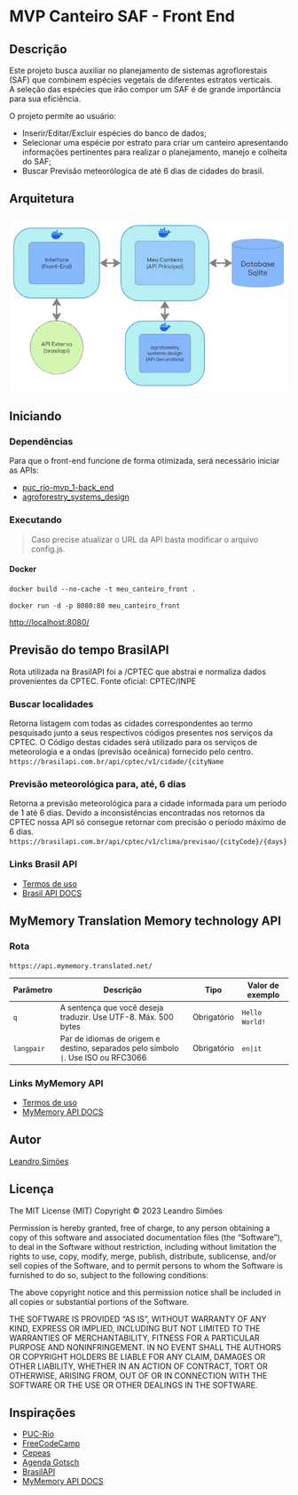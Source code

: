 # MVP Canteiro SAF - Front End

## Descrição

Este projeto busca auxiliar no planejamento de sistemas agroflorestais (SAF) que combinem espécies vegetais de diferentes estratos verticais.  
A seleção das espécies que irão compor um SAF é de grande importância para sua eficiência.

O projeto permite ao usuário:

- Inserir/Editar/Excluir espécies do banco de dados;
- Selecionar uma espécie por estrato para criar um canteiro apresentando informações pertinentes para realizar o planejamento, manejo e colheita do SAF;
- Buscar Previsão meteorólogica de até 6 dias de cidades do brasil.

## Arquitetura

![Arquitetura Meu Canteiro SAF](./resources/images/Meu_canteiro_Flowchart.png)

## Iniciando

### Dependências

Para que o front-end funcione de forma otimizada, será necessário iniciar as APIs:

- [puc_rio-mvp_1-back_end](https://github.com/Leandr0SmS/puc_rio-mvp_1-back_end)
- [agroforestry_systems_design](https://github.com/Leandr0SmS/agroforestry_systems_design)

### Executando

> Caso precise atualizar o URL da API basta modificar o arquivo config.js.

#### Docker

```Docker CLI
docker build --no-cache -t meu_canteiro_front .
```

```Docker CLI
docker run -d -p 8080:80 meu_canteiro_front
```

[http://localhost:8080/](http://localhost:8080/)

## Previsão do tempo BrasilAPI

Rota utilizada na BrasilAPI foi a /CPTEC que abstrai e normaliza dados provenientes da CPTEC. Fonte oficial: CPTEC/INPE

### Buscar localidades

Retorna listagem com todas as cidades correspondentes ao termo pesquisado junto a seus respectivos códigos presentes nos serviços da CPTEC. O Código destas cidades será utilizado para os serviços de meteorologia e a ondas (previsão oceânica) fornecido pelo centro.
`https://brasilapi.com.br/api/cptec/v1/cidade/{cityName`

### Previsão meteorológica para, até, 6 dias

Retorna a previsão meteorológica para a cidade informada para um período de 1 até 6 dias. Devido a inconsistências encontradas nos retornos da CPTEC nossa API só consegue retornar com precisão o período máximo de 6 dias.
`https://brasilapi.com.br/api/cptec/v1/clima/previsao/{cityCode}/{days}`

### Links Brasil API

- [Termos de uso](https://brasilapi.com.br/#termos-de-uso)
- [Brasil API DOCS](https://brasilapi.com.br/docs)

## MyMemory Translation Memory technology API

### Rota

`https://api.mymemory.translated.net/`

| Parâmetro   | Descrição                                                                           | Tipo       | Valor de exemplo |
|-------------|-------------------------------------------------------------------------------------|------------|------------------|
| `q`         | A sentença que você deseja traduzir. Use UTF-8. Máx. 500 bytes                      | Obrigatório| `Hello World!`   |
| `langpair`  | Par de idiomas de origem e destino, separados pelo símbolo `\|`. Use ISO ou RFC3066 | Obrigatório| `en\|it`         |

### Links MyMemory API

- [Termos de uso](https://mymemory.translated.net/terms-and-conditions)
- [MyMemory API DOCS](https://mymemory.translated.net/doc/)

## Autor

[Leandro Simões](https://github.com/Leandr0SmS)

## Licença

The MIT License (MIT)
Copyright © 2023 Leandro Simões

Permission is hereby granted, free of charge, to any person obtaining a copy of this software and associated documentation files (the “Software”), to deal in the Software without restriction, including without limitation the rights to use, copy, modify, merge, publish, distribute, sublicense, and/or sell copies of the Software, and to permit persons to whom the Software is furnished to do so, subject to the following conditions:

The above copyright notice and this permission notice shall be included in all copies or substantial portions of the Software.

THE SOFTWARE IS PROVIDED “AS IS”, WITHOUT WARRANTY OF ANY KIND, EXPRESS OR IMPLIED, INCLUDING BUT NOT LIMITED TO THE WARRANTIES OF MERCHANTABILITY, FITNESS FOR A PARTICULAR PURPOSE AND NONINFRINGEMENT. IN NO EVENT SHALL THE AUTHORS OR COPYRIGHT HOLDERS BE LIABLE FOR ANY CLAIM, DAMAGES OR OTHER LIABILITY, WHETHER IN AN ACTION OF CONTRACT, TORT OR OTHERWISE, ARISING FROM, OUT OF OR IN CONNECTION WITH THE SOFTWARE OR THE USE OR OTHER DEALINGS IN THE SOFTWARE.

## Inspirações

- [PUC-Rio](https://www.puc-rio.br/index.html)
- [FreeCodeCamp](https://www.freecodecamp.org/learn/)
- [Cepeas](https://www.cepeas.org/)
- [Agenda Gotsch](https://agendagotsch.com/)
- [BrasilAPI](https://brasilapi.com.br/docs)
- [MyMemory API DOCS](https://mymemory.translated.net/doc/)